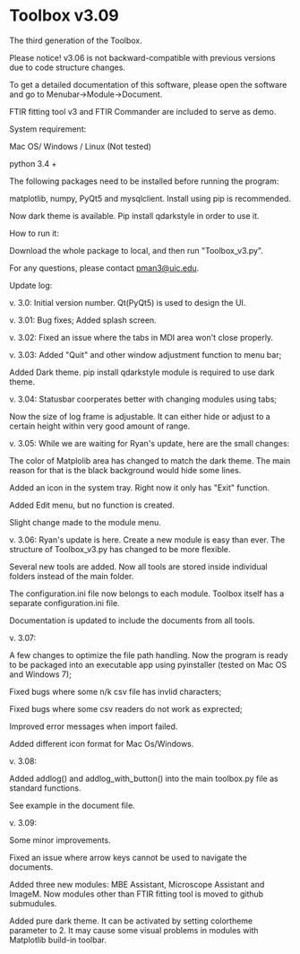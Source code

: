 # Toolbox v3.09
The third generation of the Toolbox.

Please notice! v3.06 is not backward-compatible with previous versions due to code structure changes. 

To get a detailed documentation of this software, please open the software and go to Menubar->Module->Document.

FTIR fitting tool v3 and FTIR Commander are included to serve as demo. 

System requirement:

Mac OS/ Windows / Linux (Not tested)

python 3.4 +

The following packages need to be installed before running the program:

matplotlib, numpy, PyQt5 and mysqlclient. Install using pip is recommended.

Now dark theme is available. Pip install qdarkstyle in order to use it. 

How to run it:

Download the whole package to local, and then run "Toolbox_v3.py".

For any questions, please contact pman3@uic.edu.

Update log:

v. 3.0: Initial version number. Qt(PyQt5) is used to design the UI. 

v. 3.01: Bug fixes; Added splash screen.  

v. 3.02: Fixed an issue where the tabs in MDI area won't close properly. 

v. 3.03: Added "Quit" and other window adjustment function to menu bar; 

Added Dark theme. pip install qdarkstyle module is required to use dark theme. 

v. 3.04: Statusbar coorperates better with changing modules using tabs; 

Now the size of log frame is adjustable. It can either hide or adjust to a certain height within very good amount of range.

v. 3.05: While we are waiting for Ryan's update, here are the small changes: 

The color of Matplolib area has changed to match the dark theme. The main reason for that is the black background would hide some lines. 

Added an icon in the system tray.  Right now it only has "Exit" function. 

Added Edit menu,  but no function is created. 

Slight change made to the module menu. 
             
v. 3.06: Ryan's update is here. Create a new module is easy than ever. The structure of Toolbox_v3.py has changed to be more flexible. 

Several new tools are added. Now all tools are stored inside individual folders instead of the main folder. 

The configuration.ini file now belongs to each module. Toolbox itself has a separate configuration.ini file. ﻿

Documentation is updated to include the documents from all tools.

v. 3.07: 

A few changes to optimize the file path handling. Now the program is ready to be packaged into an executable app using pyinstaller (tested on Mac OS and Windows 7);

Fixed bugs where some n/k csv file has invlid characters; 

Fixed bugs where some csv readers do not work as exprected; 

Improved error messages when import failed. 

Added different icon format for Mac Os/Windows.

v. 3.08: 

Added addlog() and addlog_with_button() into the main toolbox.py file as standard functions.
 
See example in the document file. 

v. 3.09: 

Some minor improvements. 

Fixed an issue where arrow keys cannot be used to navigate the documents. 

Added three new modules: MBE Assistant, Microscope Assistant and ImageM. Now modules other than FTIR fitting tool is moved to github submudules. 

Added pure dark theme. It can be activated by setting colortheme parameter to 2. It may cause some visual problems in modules with Matplotlib build-in toolbar.
             
